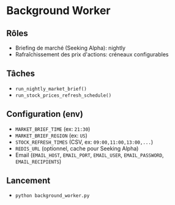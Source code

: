 # Background Worker

## Rôles
- Briefing de marché (Seeking Alpha): nightly
- Rafraîchissement des prix d'actions: créneaux configurables

## Tâches
- `run_nightly_market_brief()`
- `run_stock_prices_refresh_schedule()`

## Configuration (env)
- `MARKET_BRIEF_TIME` (ex: `21:30`)
- `MARKET_BRIEF_REGION` (ex: `US`)
- `STOCK_REFRESH_TIMES` (CSV, ex: `09:00,11:00,13:00,...`)
- `REDIS_URL` (optionnel, cache pour Seeking Alpha)
- Email (`EMAIL_HOST`, `EMAIL_PORT`, `EMAIL_USER`, `EMAIL_PASSWORD`, `EMAIL_RECIPIENTS`)

## Lancement
- `python background_worker.py`






